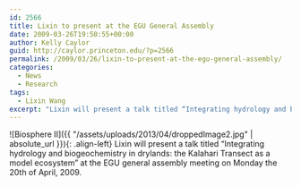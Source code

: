 ```yaml
---
id: 2566
title: Lixin to present at the EGU General Assembly
date: 2009-03-26T19:50:55+00:00
author: Kelly Caylor
guid: http://caylor.princeton.edu/?p=2566
permalink: /2009/03/26/lixin-to-present-at-the-egu-general-assembly/
categories:
  - News
  - Research
tags:
  - Lixin Wang
excerpt: "Lixin will present a talk titled “Integrating hydrology and biogeochemistry in drylands: the Kalahari Transect as a model ecosystem” at the EGU general assembly meeting on Monday the 20th of April, 2009."
---
```

![Biosphere II]({{ "/assets/uploads/2013/04/droppedImage2.jpg" | absolute_url }}){: .align-left} Lixin will present a talk titled “Integrating hydrology and biogeochemistry in drylands: the Kalahari Transect as a model ecosystem” at the EGU general assembly meeting on Monday the 20th of April, 2009.